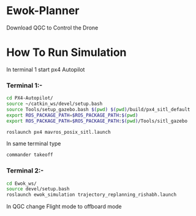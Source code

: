 # Ewok-Planner
Download QGC to Control the Drone

# How To Run Simulation
In terminal 1 start px4 Autopilot
### Terminal 1:-
```bash
cd PX4-Autopilot/
source ~/catkin_ws/devel/setup.bash
source Tools/setup_gazebo.bash $(pwd) $(pwd)/build/px4_sitl_default
export ROS_PACKAGE_PATH=$ROS_PACKAGE_PATH:$(pwd)
export ROS_PACKAGE_PATH=$ROS_PACKAGE_PATH:$(pwd)/Tools/sitl_gazebo

roslaunch px4 mavros_posix_sitl.launch
```

In same terminal type
```bash
commander takeoff
```


### Terminal 2:-
```bash
cd Ewok_ws/
source devel/setup.bash
roslaunch ewok_simulation trajectory_replanning_rishabh.launch
```




In QGC
change Flight mode to offboard mode
